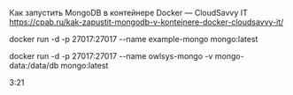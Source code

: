 Как запустить MongoDB в контейнере Docker — CloudSavvy IT
https://cpab.ru/kak-zapustit-mongodb-v-kontejnere-docker-cloudsavvy-it/

docker run -d -p 27017:27017 --name example-mongo mongo:latest

docker run -d -p 27017:27017 --name owlsys-mongo -v mongo-data:/data/db mongo:latest


3:21